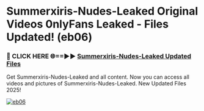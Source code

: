 # Summerxiris-Nudes-Leaked Original Videos 0nlyFans Leaked - Files Updated! (eb06)

<h3>🔴 CLICK HERE 🌐==►► <a href="https://tinyurl.com/52m3yx9h" rel="nofollow">Summerxiris-Nudes-Leaked Updated Files</a></h3>

Get Summerxiris-Nudes-Leaked and all content. Now you can access all videos and pictures of Summerxiris-Nudes-Leaked. New Updated Files 2025!

[![eb06](https://i.imgur.com/TnHtlc8.gif)](https://tinyurl.com/52m3yx9h)

